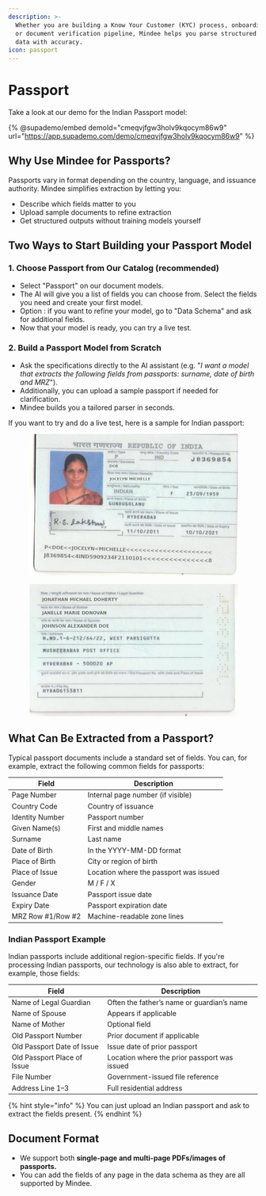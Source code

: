 ```yaml
---
description: >-
  Whether you are building a Know Your Customer (KYC) process, onboarding flow,
  or document verification pipeline, Mindee helps you parse structured passport
  data with accuracy.
icon: passport
---
```


# Passport

Take a look at our demo for the Indian Passport model:

{% @supademo/embed demoId="cmeqvjfgw3holv9kqocym86w9" url="https://app.supademo.com/demo/cmeqvjfgw3holv9kqocym86w9" %}

## Why Use Mindee for Passports?

Passports vary in format depending on the country, language, and issuance authority. Mindee simplifies extraction by letting you:

* Describe which fields matter to you
* Upload sample documents to refine extraction
* Get structured outputs without training models yourself

## Two Ways to Start Building your Passport Model

### 1. Choose Passport from Our Catalog (recommended)

* Select "Passport" on our document models.
* The AI will give you a list of fields you can choose from. Select the fields you need and create your first model.
* Option : if you want to refine your model, go to "Data Schema" and ask for additional fields.
* Now that your model is ready, you can try a live test.

### 2. Build a Passport Model from Scratch

* Ask the specifications directly to the AI assistant (e.g. "_I want a model that extracts the following fields from passports: surname, date of birth and MRZ_").
* Additionally, you can upload a sample passport if needed for clarification.
* Mindee builds you a tailored parser in seconds.

If you want to try and do a live test, here is a sample for Indian passport:

<figure><img src="../.gitbook/assets/indian-passport-sample.png" alt=""><figcaption></figcaption></figure>

<figure><img src="../.gitbook/assets/mindee-indian-passport.png" alt=""><figcaption></figcaption></figure>

## What Can Be Extracted from a Passport?

Typical passport documents include a standard set of fields. You can, for example, extract the following common fields for passports:

| Field             | Description                            |
| ----------------- | -------------------------------------- |
| Page Number       | Internal page number (if visible)      |
| Country Code      | Country of issuance                    |
| Identity Number   | Passport number                        |
| Given Name(s)     | First and middle names                 |
| Surname           | Last name                              |
| Date of Birth     | In the YYYY-MM-DD format               |
| Place of Birth    | City or region of birth                |
| Place of Issue    | Location where the passport was issued |
| Gender            | M / F / X                              |
| Issuance Date     | Passport issue date                    |
| Expiry Date       | Passport expiration date               |
| MRZ Row #1/Row #2 | Machine-readable zone lines            |

### Indian Passport Example

Indian passports include additional region-specific fields. If you're processing Indian passports, our technology is also able to extract, for example, those fields:

| Field                       | Description                                  |
| --------------------------- | -------------------------------------------- |
| Name of Legal Guardian      | Often the father’s name or guardian’s name   |
| Name of Spouse              | Appears if applicable                        |
| Name of Mother              | Optional field                               |
| Old Passport Number         | Prior document if applicable                 |
| Old Passport Date of Issue  | Issue date of prior passport                 |
| Old Passport Place of Issue | Location where the prior passport was issued |
| File Number                 | Government-issued file reference             |
| Address Line 1–3            | Full residential address                     |

{% hint style="info" %}
You can just upload an Indian passport and ask to extract the fields present.
{% endhint %}

## Document Format

* We support both **single-page and multi-page PDFs/images of passports.**
* You can add the fields of any page in the data schema as they are all supported by Mindee.
